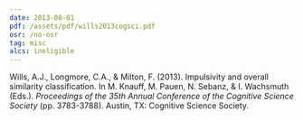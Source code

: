 ```yaml
---
date: 2013-08-01
pdf: /assets/pdf/wills2013cogsci.pdf
osr: /no-osr
tag: misc
alcs: ineligible
---
```


Wills, A.J., Longmore, C.A., & Milton, F. (2013). Impulsivity and overall similarity classification. In M. Knauff, M. Pauen, N. Sebanz, & I. Wachsmuth (Eds.). _Proceedings of the 35th Annual Conference of the Cognitive Science Society_ (pp. 3783-3788). Austin, TX: Cognitive Science Society. 
